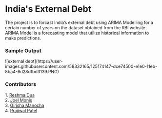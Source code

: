 <p><h1>India's External Debt</h1></p>
The project is to forcast India’s external debt using ARIMA Modelling for a certain number of years on the dataset obtained from the RBI website. <br>
ARIMA Model is a forecasting model that utilize historical information to make predictions.

<p><h3>Sample Output</h3></p>
![external debt](https://user-images.githubusercontent.com/58332165/125174147-dce74500-e1e0-11eb-8ba4-6d28dfbd3139.PNG)

<p> <h3>Contributors</h3> </p>
1. <a href="https://github.com/reshmadua" rel="nofollow">Reshma Dua</a> <br>
2. <a href="" rel="nofollow">Joel Monis</a> <br>
3. <a href="https://github.com/manochagirisha" rel="nofollow">Girisha Manocha</a> <br>
4. <a href="https://github.com/PrajjwalP" rel="nofollow">Prajjwal Patel</a>
